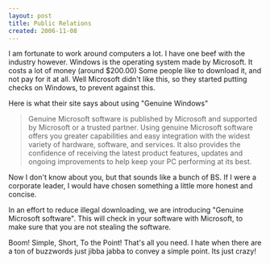 ```yaml
---
layout: post
title: Public Relations
created: 2006-11-08
---
```

I am fortunate to work around computers a lot. I have one beef with the industry however.
Windows is the operating system made by Microsoft. It costs a lot of money (around $200.00)
Some people like to download it, and not pay for it at all. Well Microsoft didn't like this, so they started putting checks on Windows, to prevent against this.

Here is what their site says about using "Genuine Windows"

> Genuine Microsoft software is published by Microsoft and supported by Microsoft or a trusted partner. Using genuine Microsoft software offers you greater capabilities and easy integration with the widest variety of hardware, software, and services. It also provides the confidence of receiving the latest product features, updates and ongoing improvements to help keep your PC performing at its best.

Now I don't know about you, but that sounds like a bunch of BS. If I were a corporate leader, I would have chosen something a little more honest and concise.

In an effort to reduce illegal downloading, we are introducing "Genuine Microsoft software". This will check in your software with Microsoft, to make sure that you are not stealing the software.

Boom! Simple, Short, To the Point! That's all you need. I hate when there are a ton of buzzwords just jibba jabba to convey a simple point. Its just crazy!